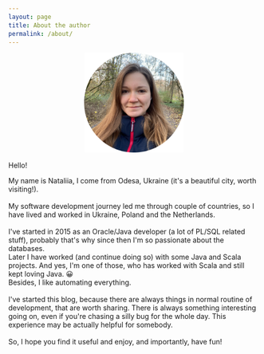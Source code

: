 ```yaml
---
layout: page
title: About the author
permalink: /about/
---
```

<p align="center">
    <img src="/assets/images/nataliia.png" width="200"/>
</p>

Hello!

My name is Nataliia, I come from Odesa, Ukraine (it's a beautiful city, worth visiting!).\
\
My software development journey led me through couple of countries, so I have lived and worked in Ukraine, Poland and the Netherlands.\
\
I've started in 2015 as an Oracle/Java developer (a lot of PL/SQL related stuff), probably that's why since then I'm so passionate about the databases.\
Later I have worked (and continue doing so) with some Java and Scala projects. And yes, I'm one of those, who has worked with Scala and still kept loving Java. 😀\
Besides, I like automating everything.\
\
I've started this blog, because there are always things in normal routine of development, that are worth sharing. 
There is always something interesting going on, even if you're chasing a silly bug for the whole day. This experience may be actually helpful for somebody.\
\
So, I hope you find it useful and enjoy, and importantly, have fun!